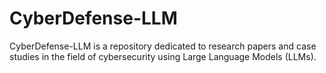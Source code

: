 # CyberDefense-LLM
 CyberDefense-LLM is a repository dedicated to research papers and case studies in the field of cybersecurity using Large Language Models (LLMs). 
